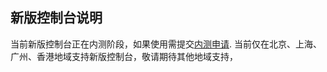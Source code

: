 ## 新版控制台说明
当前新版控制台正在内测阶段，如果使用需提交[内测申请](	https://cloud.tencent.com/apply/p/ozrs3db4q3n).
当前仅在北京、上海、广州、香港地域支持新版控制台，敬请期待其他地域支持，
